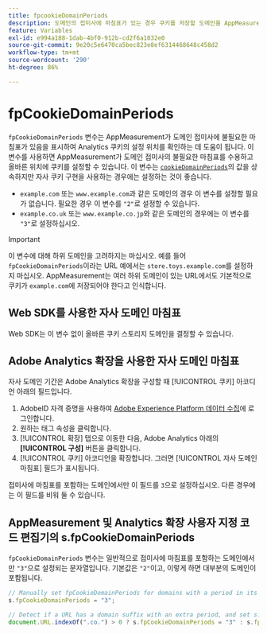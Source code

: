 ```yaml
---
title: fpcookieDomainPeriods
description: 도메인의 접미사에 마침표가 있는 경우 쿠키를 저장할 도메인을 AppMeasurement가 이해하도록 도와줍니다.
feature: Variables
exl-id: e994a188-1dab-4bf0-912b-cd2f6a1032e0
source-git-commit: 9e20c5e6470ca5bec823e8ef6314468648c458d2
workflow-type: tm+mt
source-wordcount: '290'
ht-degree: 86%

---
```


# fpCookieDomainPeriods

`fpCookieDomainPeriods` 변수는 AppMeasurement가 도메인 접미사에 불필요한 마침표가 있음을 표시하여 Analytics 쿠키의 설정 위치를 확인하는 데 도움이 됩니다. 이 변수를 사용하면 AppMeasurement가 도메인 접미사의 불필요한 마침표를 수용하고 올바른 위치에 쿠키를 설정할 수 있습니다. 이 변수는 [`cookieDomainPeriods`](cookiedomainperiods.md)의 값을 상속하지만 자사 쿠키 구현을 사용하는 경우에는 설정하는 것이 좋습니다.

* `example.com` 또는 `www.example.com`과 같은 도메인의 경우 이 변수를 설정할 필요가 없습니다. 필요한 경우 이 변수를 `"2"`로 설정할 수 있습니다.
* `example.co.uk` 또는 `www.example.co.jp`와 같은 도메인의 경우에는 이 변수를 `"3"`로 설정하십시오.

>[!IMPORTANT]
>
>이 변수에 대해 하위 도메인을 고려하지는 마십시오. 예를 들어 `fpCookieDomainPeriods`이라는 URL 예에서는 `store.toys.example.com`를 설정하지 마십시오. AppMeasurement는 여러 하위 도메인이 있는 URL에서도 기본적으로 쿠키가 `example.com`에 저장되어야 한다고 인식합니다.

## Web SDK를 사용한 자사 도메인 마침표

Web SDK는 이 변수 없이 올바른 쿠키 스토리지 도메인을 결정할 수 있습니다.

## Adobe Analytics 확장을 사용한 자사 도메인 마침표

자사 도메인 기간은 Adobe Analytics 확장을 구성할 때 [!UICONTROL 쿠키] 아코디언 아래의 필드입니다.

1. AdobeID 자격 증명을 사용하여 [Adobe Experience Platform 데이터 수집](https://experience.adobe.com/data-collection)에 로그인합니다.
2. 원하는 태그 속성을 클릭합니다.
3. [!UICONTROL 확장] 탭으로 이동한 다음, Adobe Analytics 아래의 **[!UICONTROL 구성]** 버튼을 클릭합니다.
4. [!UICONTROL 쿠키] 아코디언을 확장합니다. 그러면 [!UICONTROL 자사 도메인 마침표] 필드가 표시됩니다.

접미사에 마침표를 포함하는 도메인에서만 이 필드를 `3`으로 설정하십시오. 다른 경우에는 이 필드를 비워 둘 수 있습니다.

## AppMeasurement 및 Analytics 확장 사용자 지정 코드 편집기의 s.fpCookieDomainPeriods

`fpCookieDomainPeriods` 변수는 일반적으로 접미사에 마침표를 포함하는 도메인에서만 `"3"`으로 설정되는 문자열입니다. 기본값은 `"2"`이고, 이렇게 하면 대부분의 도메인이 포함됩니다.

```js
// Manually set fpCookieDomainPeriods for domains with a period in its suffix, such as www.example.co.uk
s.fpCookieDomainPeriods = "3";

// Detect if a URL has a domain suffix with an extra period, and set s.fpCookieDomainPeriods automatically
document.URL.indexOf(".co.") > 0 ? s.fpCookieDomainPeriods = "3" : s.fpCookieDomainPeriods = "2";
```
